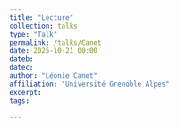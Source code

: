 ```yaml
---
title: "Lecture"
collection: talks
type: "Talk"
permalink: /talks/Canet
date: 2025-10-21 00:00
dateb:  
datec: 
author: "Léonie Canet" 
affiliation: "Université Grenoble Alpes"
excerpt: 
tags: 

---
```

